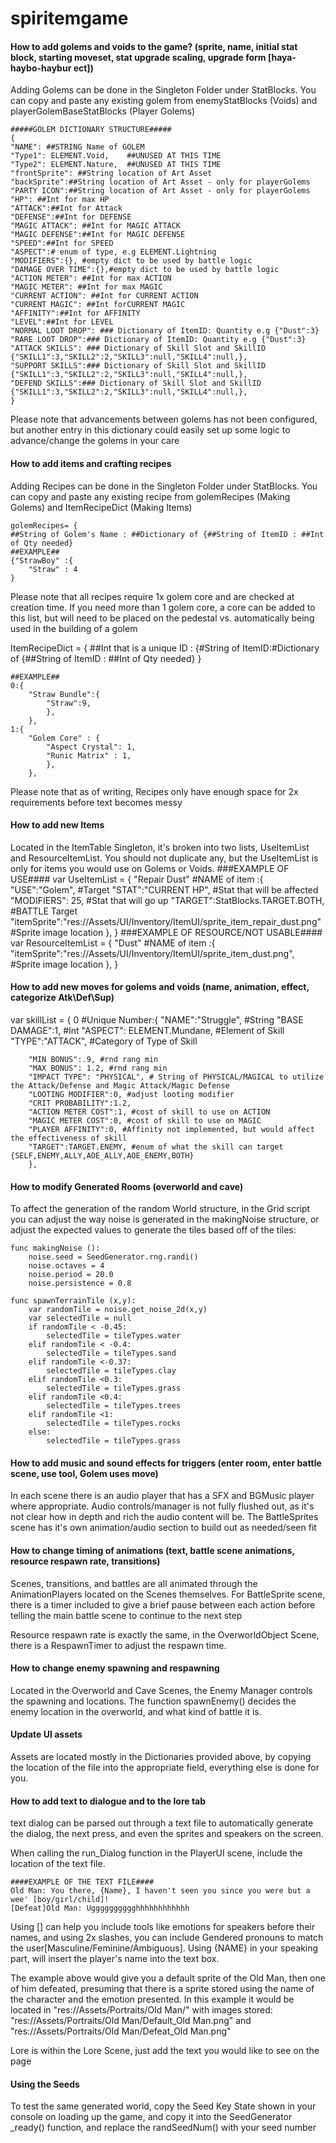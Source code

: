 # spiritemgame

#### How to add golems and voids to the game? (sprite, name, initial stat block, starting moveset, stat upgrade scaling, upgrade form [haya-haybo-haybur ect])
Adding Golems can be done in the Singleton Folder under StatBlocks. You can copy and paste any existing golem from enemyStatBlocks (Voids) and playerGolemBaseStatBlocks (Player Golems)

	#####GOLEM DICTIONARY STRUCTURE#####
	{
	"NAME": ##STRING Name of GOLEM
	"Type1": ELEMENT.Void,    ##UNUSED AT THIS TIME
	"Type2": ELEMENT.Nature,  ##UNUSED AT THIS TIME
	"frontSprite": ##String location of Art Asset
	"backSprite":##String location of Art Asset - only for playerGolems
	"PARTY ICON":##String location of Art Asset - only for playerGolems
	"HP": ##Int for max HP
	"ATTACK":##Int for Attack
	"DEFENSE":##Int for DEFENSE
	"MAGIC ATTACK": ##Int for MAGIC ATTACK
	"MAGIC DEFENSE":##Int for MAGIC DEFENSE
	"SPEED":##Int for SPEED
	"ASPECT":# enum of type, e.g ELEMENT.Lightning
	"MODIFIERS":{}, #empty dict to be used by battle logic
	"DAMAGE OVER TIME":{},#empty dict to be used by battle logic
	"ACTION METER": ##Int for max ACTION
	"MAGIC METER": ##Int for max MAGIC
	"CURRENT ACTION": ##Int for CURRENT ACTION
	"CURRENT MAGIC": ##Int forCURRENT MAGIC
	"AFFINITY":##Int for AFFINITY
	"LEVEL":##Int for LEVEL
	"NORMAL LOOT DROP": ### Dictionary of ItemID: Quantity e.g {"Dust":3}
	"RARE LOOT DROP":### Dictionary of ItemID: Quantity e.g {"Dust":3}
	"ATTACK SKILLS": ### Dictionary of Skill Slot and SkillID {"SKILL1":3,"SKILL2":2,"SKILL3":null,"SKILL4":null,},
	"SUPPORT SKILLS":### Dictionary of Skill Slot and SkillID {"SKILL1":3,"SKILL2":2,"SKILL3":null,"SKILL4":null,},
	"DEFEND SKILLS":### Dictionary of Skill Slot and SkillID {"SKILL1":3,"SKILL2":2,"SKILL3":null,"SKILL4":null,},
	}
	
Please note that advancements  between golems has not been configured, but another entry in this dictionary could easily set up some logic to advance/change the golems in your care
	
	
#### How to add items and crafting recipes

Adding Recipes can be done in the Singleton Folder under StatBlocks. You can copy and paste any existing recipe from golemRecipes (Making Golems) and ItemRecipeDict (Making Items) 

	golemRecipes= {
	##String of Golem's Name : ##Dictionary of {##String of ItemID : ##Int of Qty needed}
	##EXAMPLE##
	{"StrawBoy" :{
		"Straw" : 4
	}

Please note that all recipes  require 1x golem core and are checked at creation time. If you need more than 1 golem core, a core can be added to this list, but will need to be placed on the pedestal vs. automatically being used in the building of a golem



ItemRecipeDict = {
	##Int that is a unique ID : {#String of ItemID:#Dictionary of {##String of ItemID : ##Int of Qty needed}
	}
	
	##EXAMPLE##
	0:{
		"Straw Bundle":{
			"Straw":9,
			},
		},
	1:{
		"Golem Core" : {
			"Aspect Crystal": 1,
			"Runic Matrix" : 1,
			},
		},

Please note that as of writing, Recipes only have enough space for 2x requirements before text becomes messy

#### How to add new Items

Located in the ItemTable Singleton, it's broken into two lists, UseItemList and ResourceItemList. You should not duplicate any, but the UseItemList is only for items you would use on Golems or Voids.
	###EXAMPLE OF USE####
	var UseItemList = {
		"Repair Dust" #NAME of item :{
			"USE":"Golem", #Target
			"STAT":"CURRENT HP", #Stat that will be affected
			"MODIFIERS": 25, #Stat that will go up
			"TARGET":StatBlocks.TARGET.BOTH, #BATTLE Target
			"itemSprite":"res://Assets/UI/Inventory/ItemUI/sprite_item_repair_dust.png" #Sprite image location
		},
	}
###EXAMPLE OF RESOURCE/NOT USABLE####
	var ResourceItemList = {
		"Dust" #NAME of item :{
			"itemSprite":"res://Assets/UI/Inventory/ItemUI/sprite_item_dust.png", #Sprite image location
			},
	}
#### How to add new moves for golems and voids (name, animation, effect, categorize Atk\Def\Sup)
var skillList = {
	0 #Unique Number:{
		"NAME":"Struggle", #String
		"BASE DAMAGE":1, #Int
		"ASPECT": ELEMENT.Mundane, #Element of Skill
		"TYPE":"ATTACK", #Category of Type of Skill
		
		"MIN BONUS":.9, #rnd rang min
		"MAX BONUS": 1.2, #rnd rang min
		"IMPACT TYPE": "PHYSICAL", # String of PHYSICAL/MAGICAL to utilize the Attack/Defense and Magic Attack/Magic Defense
		"LOOTING MODIFIER":0, #adjust looting modifier 
		"CRIT PROBABILITY":1.2,
		"ACTION METER COST":1, #cost of skill to use on ACTION
		"MAGIC METER COST":0, #cost of skill to use on MAGIC
		"PLAYER AFFINITY":0, #Affinity not implemented, but would affect the effectiveness of skill
		"TARGET":TARGET.ENEMY, #enum of what the skill can target {SELF,ENEMY,ALLY,AOE_ALLY,AOE_ENEMY,BOTH}
		},
#### How to modify Generated Rooms (overworld and cave)
To affect the generation of the random World structure, in the Grid script you can adjust the way noise is generated in the makingNoise structure, or adjust the expected values to generate the tiles based off of the tiles:

	func makingNoise ():
		noise.seed = SeedGenerator.rng.randi()
		noise.octaves = 4
		noise.period = 20.0
		noise.persistence = 0.8
	
	func spawnTerrainTile (x,y):
		var randomTile = noise.get_noise_2d(x,y)
		var selectedTile = null
		if randomTile < -0.45:
			selectedTile = tileTypes.water
		elif randomTile < -0.4:
			selectedTile = tileTypes.sand
		elif randomTile <-0.37:
			selectedTile = tileTypes.clay
		elif randomTile <0.3:
			selectedTile = tileTypes.grass
		elif randomTile <0.4:
			selectedTile = tileTypes.trees
		elif randomTile <1:
			selectedTile = tileTypes.rocks
		else:
			selectedTile = tileTypes.grass
#### How to add music and sound effects for triggers (enter room, enter battle scene, use tool, Golem uses move)

In each scene there is an audio player that has a SFX and BGMusic player where appropriate. Audio controls/manager is not fully flushed out, as it's not clear how in depth and rich the audio content will be. The BattleSprites scene has it's own animation/audio section to build out as needed/seen fit

#### How to change timing of animations (text, battle scene animations, resource respawn rate, transitions)

Scenes, transitions, and battles are all animated through the AnimationPlayers located on the Scenes themselves. For BattleSprite scene, there is a timer included to give a brief pause between each action before telling the main battle scene to continue to the next step

Resource respawn rate is exactly the same, in the OverworldObject Scene, there is a RespawnTimer to adjust the respawn time.
#### How to change enemy spawning and respawning
Located in the Overworld and Cave Scenes, the Enemy Manager controls the spawning and locations. The function spawnEnemy() decides the enemy location in the overworld, and what kind of battle it is.

#### Update UI assets
Assets are located mostly in the Dictionaries  provided above, by copying the location of the file into the appropriate field, everything else is done for you.

#### How to add text to dialogue and to the lore tab

text dialog can be parsed out through a text file to automatically generate the dialog, the next press, and even the sprites and speakers on the screen.

When calling the run_Dialog function in the PlayerUI scene, include the location of the text file.

	####EXAMPLE OF THE TEXT FILE####
	Old Man: You there, {Name}, I haven't seen you since you were but a wee' [boy/girl/child]!
	[Defeat]Old Man: Ugggggggggghhhhhhhhhhhh
	
Using [] can help you include tools like emotions for speakers before their names, and using 2x slashes, you can include Gendered pronouns to match the user[Masculine/Feminine/Ambiguous]. Using {NAME} in your speaking part, will insert the player's name into the text box. 

The example above would give you a default sprite of the Old Man, then one of him defeated, presuming that there is a sprite stored using the name of the character and the emotion presented.
In this example it would be located in "res://Assets/Portraits/Old Man/" with images stored: "res://Assets/Portraits/Old Man/Default_Old Man.png" and "res://Assets/Portraits/Old Man/Defeat_Old Man.png"

Lore is within the Lore Scene, just add the text you would like to see on the page

#### Using the Seeds

To test the same generated world, copy the Seed Key State shown in your console on loading up the game, and copy it into the SeedGenerator _ready() function, and replace the randSeedNum() with your seed number
